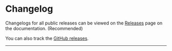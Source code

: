 # Changelog

Changelogs for all public releases can be viewed on the [Releases](https://qord.rtfd.io/en/latest/releases.html) page on the documentation. (Recommended)

You can also track the [GitHub releases](https://github.com/izxxr/qord/releases).

-----
